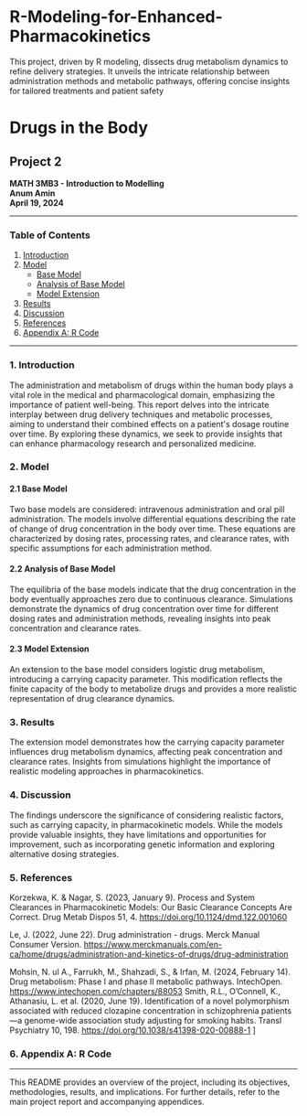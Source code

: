 # R-Modeling-for-Enhanced-Pharmacokinetics
This project, driven by R modeling, dissects drug metabolism dynamics to refine delivery strategies. It unveils the intricate relationship between administration methods and metabolic pathways, offering concise insights for tailored treatments and patient safety
# Drugs in the Body

## Project 2

**MATH 3MB3 - Introduction to Modelling**  
**Anum Amin**  
**April 19, 2024**

---

### Table of Contents

1. [Introduction](#introduction)
2. [Model](#model)
   - [Base Model](#base-model)
   - [Analysis of Base Model](#analysis-of-base-model)
   - [Model Extension](#model-extension)
3. [Results](#results)
4. [Discussion](#discussion)
5. [References](#references)
6. [Appendix A: R Code](#appendix-a--r-code)

---

### 1. Introduction <a name="introduction"></a>

The administration and metabolism of drugs within the human body plays a vital role in the medical and pharmacological domain, emphasizing the importance of patient well-being. This report delves into the intricate interplay between drug delivery techniques and metabolic processes, aiming to understand their combined effects on a patient's dosage routine over time. By exploring these dynamics, we seek to provide insights that can enhance pharmacology research and personalized medicine.

### 2. Model <a name="model"></a>

#### 2.1 Base Model <a name="base-model"></a>

Two base models are considered: intravenous administration and oral pill administration. The models involve differential equations describing the rate of change of drug concentration in the body over time. These equations are characterized by dosing rates, processing rates, and clearance rates, with specific assumptions for each administration method.

#### 2.2 Analysis of Base Model <a name="analysis-of-base-model"></a>

The equilibria of the base models indicate that the drug concentration in the body eventually approaches zero due to continuous clearance. Simulations demonstrate the dynamics of drug concentration over time for different dosing rates and administration methods, revealing insights into peak concentration and clearance rates.

#### 2.3 Model Extension <a name="model-extension"></a>

An extension to the base model considers logistic drug metabolism, introducing a carrying capacity parameter. This modification reflects the finite capacity of the body to metabolize drugs and provides a more realistic representation of drug clearance dynamics.

### 3. Results <a name="results"></a>

The extension model demonstrates how the carrying capacity parameter influences drug metabolism dynamics, affecting peak concentration and clearance rates. Insights from simulations highlight the importance of realistic modeling approaches in pharmacokinetics.

### 4. Discussion <a name="discussion"></a>

The findings underscore the significance of considering realistic factors, such as carrying capacity, in pharmacokinetic models. While the models provide valuable insights, they have limitations and opportunities for improvement, such as incorporating genetic information and exploring alternative dosing strategies.

### 5. References <a name="references"></a>

Korzekwa, K. & Nagar, S. (2023, January 9). Process and System Clearances in Pharmacokinetic Models: Our Basic Clearance Concepts Are Correct. Drug Metab Dispos 51, 4. https://doi.org/10.1124/dmd.122.001060

Le, J. (2022, June 22). Drug administration - drugs. Merck Manual Consumer Version. https://www.merckmanuals.com/en-ca/home/drugs/administration-and-kinetics-of-drugs/drug-administration 

Mohsin, N. ul A., Farrukh, M., Shahzadi, S., & Irfan, M. (2024, February 14). Drug metabolism: Phase 
I and phase II metabolic pathways. IntechOpen. https://www.intechopen.com/chapters/88053 
Smith, R.L., O’Connell, K., Athanasiu, L. et al. (2020, June 19). Identification of a novel polymorphism associated with reduced clozapine concentration in schizophrenia patients—a genome-wide association study adjusting for smoking habits. Transl Psychiatry 10, 198. https://doi.org/10.1038/s41398-020-00888-1
]

### 6. Appendix A: R Code <a name="appendix-a--r-code"></a>




--- 

This README provides an overview of the project, including its objectives, methodologies, results, and implications. For further details, refer to the main project report and accompanying appendices.

